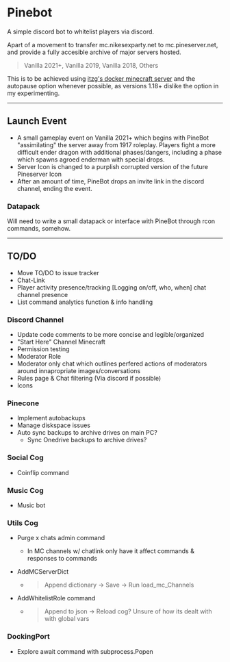 # Pinebot

A simple discord bot to whitelist players via discord.

Apart of a movement to transfer mc.nikesexparty.net to mc.pineserver.net, and provide a fully accesible archive of major servers hosted.

> Vanilla 2021+,
> Vanilla 2019,
> Vanilla 2018,
> Others

This is to be achieved using [itzg's docker minecraft server](https://github.com/itzg/docker-minecraft-server) and the autopause option whenever possible, as versions 1.18+ dislike the option in my experimenting.

---

## Launch Event

- A small gameplay event on Vanilla 2021+ which begins with PineBot "assimilating" the server away from 1917 roleplay. Players fight a more difficult ender dragon with additional phases/dangers, including a phase which spawns agroed enderman with special drops.
- Server Icon is changed to a purplish corrupted version of the future Pineserver Icon
- After an amount of time, PineBot drops an invite link in the discord channel, ending the event.
  
### Datapack

Will need to write a small datapack or interface with PineBot through rcon commands, somehow.

---

## TO/DO

- Move TO/DO to issue tracker
- Chat-Link
- Player activity presence/tracking [Logging on/off, who, when] chat channel presence
- List command analytics function & info handling

### Discord Channel

- Update code comments to be more concise and legible/organized
- "Start Here" Channel Minecraft
- Permission testing
- Moderator Role
- Moderator only chat which outlines perfered actions of moderators around innapropriate images/conversations
- Rules page & Chat filtering (Via discord if possible)
- Icons

### Pinecone

- Implement autobackups
- Manage diskspace issues
- Auto sync backups to archive drives on main PC?
  - Sync Onedrive backups to archive drives?

### Social Cog

- Coinflip command

### Music Cog

- Music bot

### Utils Cog

- Purge x chats admin command
  - In MC channels w/ chatlink only have it affect commands & responses to commands
- AddMCServerDict
  - > Append dictionary -> Save -> Run load_mc_Channels

- AddWhitelistRole command
  - > Append to json -> Reload cog? Unsure of how its dealt with with global vars
  
### DockingPort

- Explore await command with subprocess.Popen
